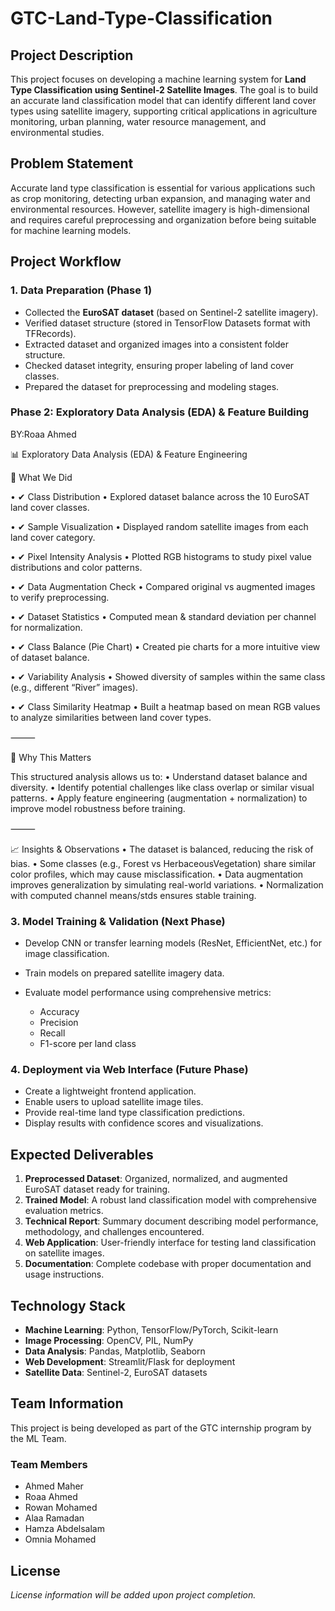 # GTC-Land-Type-Classification

## Project Description

This project focuses on developing a machine learning system for **Land Type Classification using Sentinel-2 Satellite Images**. The goal is to build an accurate land classification model that can identify different land cover types using satellite imagery, supporting critical applications in agriculture monitoring, urban planning, water resource management, and environmental studies.

## Problem Statement

Accurate land type classification is essential for various applications such as crop monitoring, detecting urban expansion, and managing water and environmental resources. However, satellite imagery is high-dimensional and requires careful preprocessing and organization before being suitable for machine learning models.

## Project Workflow

### 1. Data Preparation (Phase 1)

* Collected the **EuroSAT dataset** (based on Sentinel-2 satellite imagery).
* Verified dataset structure (stored in TensorFlow Datasets format with TFRecords).
* Extracted dataset and organized images into a consistent folder structure.
* Checked dataset integrity, ensuring proper labeling of land cover classes.
* Prepared the dataset for preprocessing and modeling stages.

###  Phase 2: Exploratory Data Analysis (EDA) & Feature Building

BY:Roaa Ahmed

📊 Exploratory Data Analysis (EDA) & Feature Engineering

🔎 What We Did

 • ✔ Class Distribution
 • Explored dataset balance across the 10 EuroSAT land cover classes.
 
 • ✔ Sample Visualization
 • Displayed random satellite images from each land cover category.
 
 • ✔ Pixel Intensity Analysis
 • Plotted RGB histograms to study pixel value distributions and color patterns.
 
 • ✔ Data Augmentation Check
 • Compared original vs augmented images to verify preprocessing.
 
 • ✔ Dataset Statistics
 • Computed mean & standard deviation per channel for normalization.
 
 • ✔ Class Balance (Pie Chart)
 • Created pie charts for a more intuitive view of dataset balance.
 
 • ✔ Variability Analysis
 • Showed diversity of samples within the same class (e.g., different “River” images).
 
 • ✔ Class Similarity Heatmap
 • Built a heatmap based on mean RGB values to analyze similarities between land cover types.

⸻

🎯 Why This Matters

This structured analysis allows us to:
 • Understand dataset balance and diversity.
 • Identify potential challenges like class overlap or similar visual patterns.
 • Apply feature engineering (augmentation + normalization) to improve model robustness before training.

⸻

📈 Insights & Observations
 • The dataset is balanced, reducing the risk of bias.
 • Some classes (e.g., Forest vs HerbaceousVegetation) share similar color profiles, which may cause misclassification.
 • Data augmentation improves generalization by simulating real-world variations.
 • Normalization with computed channel means/stds ensures stable training.

### 3. Model Training & Validation (Next Phase)

* Develop CNN or transfer learning models (ResNet, EfficientNet, etc.) for image classification.
* Train models on prepared satellite imagery data.
* Evaluate model performance using comprehensive metrics:

  * Accuracy
  * Precision
  * Recall
  * F1-score per land class

### 4. Deployment via Web Interface (Future Phase)

* Create a lightweight frontend application.
* Enable users to upload satellite image tiles.
* Provide real-time land type classification predictions.
* Display results with confidence scores and visualizations.

## Expected Deliverables

1. **Preprocessed Dataset**: Organized, normalized, and augmented EuroSAT dataset ready for training.
2. **Trained Model**: A robust land classification model with comprehensive evaluation metrics.
3. **Technical Report**: Summary document describing model performance, methodology, and challenges encountered.
4. **Web Application**: User-friendly interface for testing land classification on satellite images.
5. **Documentation**: Complete codebase with proper documentation and usage instructions.

## Technology Stack

* **Machine Learning**: Python, TensorFlow/PyTorch, Scikit-learn
* **Image Processing**: OpenCV, PIL, NumPy
* **Data Analysis**: Pandas, Matplotlib, Seaborn
* **Web Development**: Streamlit/Flask for deployment
* **Satellite Data**: Sentinel-2, EuroSAT datasets

## Team Information

This project is being developed as part of the GTC internship program by the ML Team.

### Team Members

* Ahmed Maher
* Roaa Ahmed
* Rowan Mohamed
* Alaa Ramadan
* Hamza Abdelsalam
* Omnia Mohamed

## License

*License information will be added upon project completion.*
